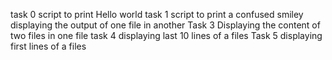task 0 script to print Hello world
task 1 script to print a confused smiley
displaying the output of one file in another
Task 3 Displaying the content of two files in one file
task 4 displaying last 10 lines of a files
Task 5 displaying first lines of a files
